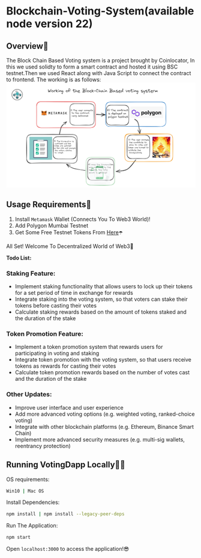 # Blockchain-Voting-System(available node version 22)

## Overview💜

The Block Chain Based Voting system is a project brought by Coinlocator, In this we used solidty to form a smart contract
and hosted it using BSC testnet.Then we used React along with Java Script to connect the contract to frontend.
The working is as follows:
<img width="1000" alt="image" src="./src/assets/img/284039611-c7f191e1-5103-4afc-8425-3b4a6d7d1508.png">

## Usage Requirements🤖

1. Install `Metamask` Wallet (Connects You To Web3 World)!
2. Add Polygon Mumbai Testnet </strong>
3. Get Some Free Testnet Tokens From <a href="https://mumbaifaucet.com/">Here</a></strong>☂️
<p>All Set! Welcome To Decentralized World of Web3🤩</p>

**Todo List:**

### Staking Feature:

- Implement staking functionality that allows users to lock up their tokens for a set period of time in exchange for rewards
- Integrate staking into the voting system, so that voters can stake their tokens before casting their votes
- Calculate staking rewards based on the amount of tokens staked and the duration of the stake

### Token Promotion Feature:

- Implement a token promotion system that rewards users for participating in voting and staking
- Integrate token promotion with the voting system, so that users receive tokens as rewards for casting their votes
- Calculate token promotion rewards based on the number of votes cast and the duration of the stake

### Other Updates:

- Improve user interface and user experience
- Add more advanced voting options (e.g. weighted voting, ranked-choice voting)
- Integrate with other blockchain platforms (e.g. Ethereum, Binance Smart Chain)
- Implement more advanced security measures (e.g. multi-sig wallets, reentrancy protection)

## Running VotingDapp Locally👨‍💻

OS requirements:

```sh
Win10 | Mac OS
```

Install Dependencies:

```sh
npm install | npm install --legacy-peer-deps
```

Run The Application:

```sh
npm start
```

Open `localhost:3000` to access the application!😎


